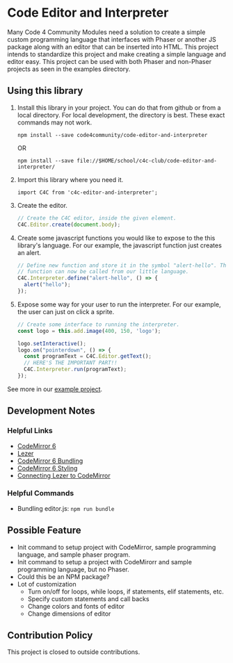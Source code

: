 # Code Editor and Interpreter

Many Code 4 Community Modules need a solution to create a simple custom programming language that interfaces with Phaser or another JS package along with an editor that can be inserted into HTML.  This project intends to standardize this project and make creating a simple language and editor easy.  This project can be used with both Phaser and non-Phaser projects as seen in the examples directory.

## Using this library
1.  Install this library in your project. You can do that from github or from a local directory. For local development, the directory is best. These exact commands may not work.

        npm install --save code4community/code-editor-and-interpreter
        
    OR
    
        npm install --save file://$HOME/school/c4c-club/code-editor-and-interpreter/

2.  Import this library where you need it.

        import C4C from 'c4c-editor-and-interpreter';

3.  Create the editor.

    ```javascript
    // Create the C4C editor, inside the given element.
    C4C.Editor.create(document.body);
    ```
    
4.  Create some javascript functions you would like to expose to the this library's language. For our example, the javascript function just creates an alert.

    ```javascript
    // Define new function and store it in the symbol "alert-hello". This
    // function can now be called from our little language.
    C4C.Interpreter.define("alert-hello", () => {
      alert("hello");
    });
    ```

5.  Expose some way for your user to run the interpreter. For our example, the user can just on click a sprite.

    ```javascript
    // Create some interface to running the interpreter.
    const logo = this.add.image(400, 150, 'logo');

    logo.setInteractive();
    logo.on("pointerdown", () => {
      const programText = C4C.Editor.getText();
      // HERE'S THE IMPORTANT PART!!
      C4C.Interpreter.run(programText);
    });
    ```

See more in our [example project](https://github.com/Code4Community/phaser3-language-example).

## Development Notes
### Helpful Links
- [CodeMirror 6](https://codemirror.net/6/)
- [Lezer](https://lezer.codemirror.net/)
- [CodeMirror 6 Bundling](https://codemirror.net/6/examples/bundle/)
- [CodeMirror 6 Styling](https://codemirror.net/6/examples/styling/)
- [Connecting Lezer to CodeMirror](https://github.com/codemirror/lang-example)
### Helpful Commands
- Bundling editor.js: `npm run bundle`

## Possible Feature
- Init command to setup project with CodeMirror, sample programming language, and sample phaser program.
- Init command to setup a project with CodeMirorr and sample programming language, but no Phaser.
- Could this be an NPM package?
- Lot of customization
    - Turn on/off for loops, while loops, if statements, elif statements, etc.
    - Specify custom statements and call backs
    - Change colors and fonts of editor
    - Change dimensions of editor

## Contribution Policy
This project is closed to outside contributions.
